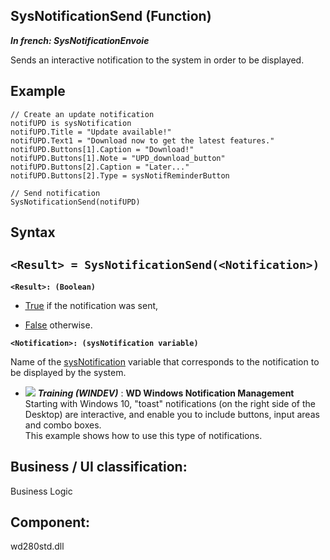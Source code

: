


## SysNotificationSend (Function)

***In french: SysNotificationEnvoie***



<a name="XUse"></a>
<a name="Use"></a>
<a name="description"></a>
Sends an interactive notification to the system in order to be displayed.
<a name="Example1"></a>
<a name="sample_code"></a>

## Example


```wl
// Create an update notification
notifUPD is sysNotification
notifUPD.Title = "Update available!"
notifUPD.Text1 = "Download now to get the latest features."
notifUPD.Buttons[1].Caption = "Download!"
notifUPD.Buttons[1].Note = "UPD_download_button"
notifUPD.Buttons[2].Caption = "Later..."
notifUPD.Buttons[2].Type = sysNotifReminderButton

// Send notification
SysNotificationSend(notifUPD)
```

<a name="XSYNTAX"></a>

## Syntax
<a name="SYNTAX1"></a>

`<Result> = SysNotificationSend(<Notification>)`
---

**`<Result>: (Boolean)`**



- <u><u><u><u>True</u></u></u></u> if the notification was sent, 

- <u><u><u><u>False</u></u></u></u> otherwise.




**`<Notification>: (sysNotification variable)`**

Name of the [sysNotification](../WDLang1/1410087893.md) variable that corresponds to the notification to be displayed by the system.




- ![](https://doc.pcsoft.fr/en-US/images/image.awp?langid=3&name=WDWindowsNotificationManagement.gif) ***Training (WINDEV)*** : **WD Windows Notification Management** <br>Starting with Windows 10, "toast" notifications (on the right side of the Desktop) are interactive, and enable you to include buttons, input areas and combo boxes.<br>This example shows how to use this type of notifications.

<a name="XComponent"></a>

## Business / UI classification:
Business Logic
## Component:
wd280std.dll
